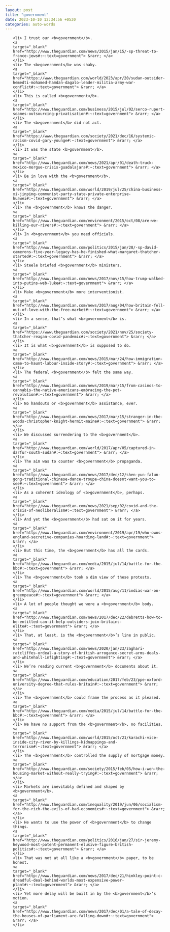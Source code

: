 ```yaml
---
layout: post
title: "government"
date: 2023-10-10 12:34:56 +0530
categories: auto-words
---
```

<ol>

    <li> I trust our <b>government</b>.
    <a 
    target="_blank" 
    href="http://www.theguardian.com/news/2015/jan/15/-sp-threat-to-france-jews#:~:text=government"> &rarr; </a>
    </li>
    <li> The <b>government</b> was shaky.
    <a 
    target="_blank" 
    href="https://www.theguardian.com/world/2023/apr/20/sudan-outsider-hemedti-mohamed-hamdan-dagalo-leader-militia-army-war-conflict#:~:text=government"> &rarr; </a>
    </li>
    <li> This is called <b>government</b>.
    <a 
    target="_blank" 
    href="http://www.theguardian.com/business/2015/jul/02/serco-rupert-soames-outsourcing-privatisation#:~:text=government"> &rarr; </a>
    </li>
    <li> The <b>government</b> did not act.
    <a 
    target="_blank" 
    href="https://www.theguardian.com/society/2021/dec/16/systemic-racism-covid-gary-younge#:~:text=government"> &rarr; </a>
    </li>
    <li> It was the state <b>government</b>.
    <a 
    target="_blank" 
    href="http://www.theguardian.com/news/2021/apr/01/death-truck-mexico-morgue-crisis-guadalajara#:~:text=government"> &rarr; </a>
    </li>
    <li> Be in love with the <b>government</b>.
    <a 
    target="_blank" 
    href="http://www.theguardian.com/world/2019/jul/25/china-business-xi-jinping-communist-party-state-private-enterprise-huawei#:~:text=government"> &rarr; </a>
    </li>
    <li> The <b>government</b> knows the danger.
    <a 
    target="_blank" 
    href="http://www.theguardian.com/environment/2015/oct/08/are-we-killing-our-rivers#:~:text=government"> &rarr; </a>
    </li>
    <li> In <b>government</b> you need officials.
    <a 
    target="_blank" 
    href="http://www.theguardian.com/politics/2015/jan/28/-sp-david-camerons-five-year-legacy-has-he-finished-what-margaret-thatcher-started#:~:text=government"> &rarr; </a>
    </li>
    <li> Steele briefed <b>government</b> ministers.
    <a 
    target="_blank" 
    href="http://www.theguardian.com/news/2017/nov/15/how-trump-walked-into-putins-web-luke#:~:text=government"> &rarr; </a>
    </li>
    <li> Make <b>government</b> more interventionist.
    <a 
    target="_blank" 
    href="http://www.theguardian.com/news/2017/aug/04/how-britain-fell-out-of-love-with-the-free-market#:~:text=government"> &rarr; </a>
    </li>
    <li> In a sense, that’s what <b>government</b> is.
    <a 
    target="_blank" 
    href="https://www.theguardian.com/society/2021/nov/25/society-thatcher-reagan-covid-pandemic#:~:text=government"> &rarr; </a>
    </li>
    <li> It is what <b>government</b> is supposed to do.
    <a 
    target="_blank" 
    href="http://www.theguardian.com/news/2015/mar/24/how-immigration-came-to-haunt-labour-inside-story#:~:text=government"> &rarr; </a>
    </li>
    <li> The federal <b>government</b> felt the same way.
    <a 
    target="_blank" 
    href="http://www.theguardian.com/news/2019/mar/15/from-casinos-to-cannabis-the-native-americans-embracing-the-pot-revolution#:~:text=government"> &rarr; </a>
    </li>
    <li> No handouts or <b>government</b> assistance, ever.
    <a 
    target="_blank" 
    href="http://www.theguardian.com/news/2017/mar/15/stranger-in-the-woods-christopher-knight-hermit-maine#:~:text=government"> &rarr; </a>
    </li>
    <li> We discussed surrendering to the <b>government</b>.
    <a 
    target="_blank" 
    href="http://www.theguardian.com/world/2017/apr/05/captured-in-darfur-south-sudan#:~:text=government"> &rarr; </a>
    </li>
    <li> The aim was to counter <b>government</b> propaganda.
    <a 
    target="_blank" 
    href="http://www.theguardian.com/news/2017/dec/12/shen-yun-falun-gong-traditional-chinese-dance-troupe-china-doesnt-want-you-to-see#:~:text=government"> &rarr; </a>
    </li>
    <li> As a coherent ideology of <b>government</b>, perhaps.
    <a 
    target="_blank" 
    href="http://www.theguardian.com/news/2021/sep/02/covid-and-the-crisis-of-neoliberalism#:~:text=government"> &rarr; </a>
    </li>
    <li> And yet the <b>government</b> had sat on it for years.
    <a 
    target="_blank" 
    href="http://www.theguardian.com/environment/2019/apr/19/who-owns-england-secretive-companies-hoarding-land#:~:text=government"> &rarr; </a>
    </li>
    <li> But this time, the <b>government</b> has all the cards.
    <a 
    target="_blank" 
    href="http://www.theguardian.com/media/2015/jul/14/battle-for-the-bbc#:~:text=government"> &rarr; </a>
    </li>
    <li> The <b>government</b> took a dim view of these protests.
    <a 
    target="_blank" 
    href="http://www.theguardian.com/world/2015/aug/11/indias-war-on-greenpeace#:~:text=government"> &rarr; </a>
    </li>
    <li> A lot of people thought we were a <b>government</b> body.
    <a 
    target="_blank" 
    href="http://www.theguardian.com/news/2017/dec/22/debretts-how-to-be-entitled-can-it-help-outsiders-join-britains-elite#:~:text=government"> &rarr; </a>
    </li>
    <li> That, at least, is the <b>government</b>’s line in public.
    <a 
    target="_blank" 
    href="http://www.theguardian.com/news/2020/jan/23/zaghari-ratcliffes-ordeal-a-story-of-british-arrogance-secret-arms-deals-and-whitehall-infighting#:~:text=government"> &rarr; </a>
    </li>
    <li> We’re reading current <b>government</b> documents about it.
    <a 
    target="_blank" 
    href="http://www.theguardian.com/education/2017/feb/23/ppe-oxford-university-degree-that-rules-britain#:~:text=government"> &rarr; </a>
    </li>
    <li> The <b>government</b> could frame the process as it pleased.
    <a 
    target="_blank" 
    href="http://www.theguardian.com/media/2015/jul/14/battle-for-the-bbc#:~:text=government"> &rarr; </a>
    </li>
    <li> We have no support from the <b>government</b>, no facilities.
    <a 
    target="_blank" 
    href="http://www.theguardian.com/world/2015/oct/21/karachi-vice-inside-city-riven-by-killings-kidnappings-and-terrorism#:~:text=government"> &rarr; </a>
    </li>
    <li> The <b>government</b> controlled the supply of mortgage money.
    <a 
    target="_blank" 
    href="http://www.theguardian.com/society/2015/feb/05/how-i-won-the-housing-market-without-really-trying#:~:text=government"> &rarr; </a>
    </li>
    <li> Markets are inevitably defined and shaped by <b>government</b>.
    <a 
    target="_blank" 
    href="http://www.theguardian.com/inequality/2019/jun/06/socialism-for-the-rich-the-evils-of-bad-economics#:~:text=government"> &rarr; </a>
    </li>
    <li> He wants to use the power of <b>government</b> to change things.
    <a 
    target="_blank" 
    href="http://www.theguardian.com/politics/2016/jan/27/sir-jeremy-heywood-most-potent-permanent-elusive-figure-british-politics#:~:text=government"> &rarr; </a>
    </li>
    <li> That was not at all like a <b>government</b> paper, to be honest.
    <a 
    target="_blank" 
    href="http://www.theguardian.com/news/2017/dec/21/hinkley-point-c-dreadful-deal-behind-worlds-most-expensive-power-plant#:~:text=government"> &rarr; </a>
    </li>
    <li> Yet more delay will be built in by the <b>government</b>’s motion.
    <a 
    target="_blank" 
    href="http://www.theguardian.com/news/2017/dec/01/a-tale-of-decay-the-houses-of-parliament-are-falling-down#:~:text=government"> &rarr; </a>
    </li>